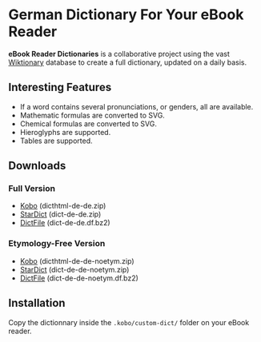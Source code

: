 # German Dictionary For Your eBook Reader

**eBook Reader Dictionaries** is a collaborative project using the vast [Wiktionary](https://de.wiktionary.org/) database to create a full dictionary, updated on a daily basis.

## Interesting Features

- If a word contains several pronunciations, or genders, all are available.
- Mathematic formulas are converted to SVG.
- Chemical formulas are converted to SVG.
- Hieroglyphs are supported.
- Tables are supported.

## Downloads

### Full Version

- [Kobo](https://github.com/BoboTiG/ebook-reader-dict/releases/download/de/dicthtml-de-de.zip) (dicthtml-de-de.zip)
- [StarDict](https://github.com/BoboTiG/ebook-reader-dict/releases/download/de/dict-de-de.zip) (dict-de-de.zip)
- [DictFile](https://github.com/BoboTiG/ebook-reader-dict/releases/download/de/dict-de-de.df.bz2) (dict-de-de.df.bz2)

### Etymology-Free Version

- [Kobo](https://github.com/BoboTiG/ebook-reader-dict/releases/download/de/dicthtml-de-de-noetym.zip) (dicthtml-de-de-noetym.zip)
- [StarDict](https://github.com/BoboTiG/ebook-reader-dict/releases/download/de/dict-de-de-noetym.zip) (dict-de-de-noetym.zip)
- [DictFile](https://github.com/BoboTiG/ebook-reader-dict/releases/download/de/dict-de-de-noetym.df.bz2) (dict-de-de-noetym.df.bz2)

## Installation

Copy the dictionnary inside the `.kobo/custom-dict/` folder on your eBook reader.
